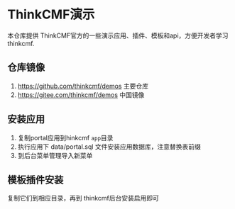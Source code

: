 # ThinkCMF演示
本仓库提供 ThinkCMF官方的一些演示应用、插件、模板和api，方便开发者学习 thinkcmf.


## 仓库镜像
1. https://github.com/thinkcmf/demos 主要仓库
2. https://gitee.com/thinkcmf/demos 中国镜像


## 安装应用
1. 复制portal应用到hinkcmf `app`目录
2. 执行应用下 data/portal.sql 文件安装应用数据库，注意替换表前缀
3. 到后台菜单管理导入新菜单

## 模板插件安装
复制它们到相应目录，再到 thinkcmf后台安装启用即可
